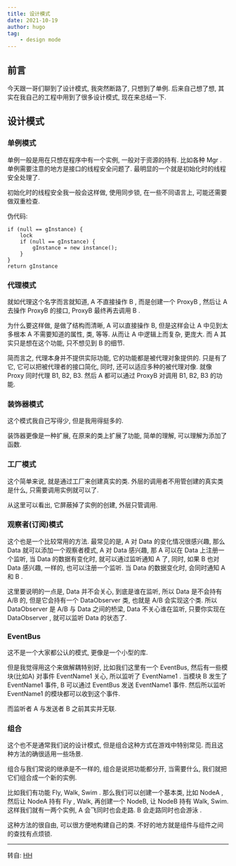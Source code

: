 ```yaml
---
title: 设计模式
date: 2021-10-19
author: hugo
tag:
    - design mode
---
```


## 前言

今天跟一哥们聊到了设计模式, 我突然断路了, 只想到了单例. 后来自己想了想, 其实在我自己的工程中用到了很多设计模式, 现在来总结一下.

## 设计模式

### 单例模式

单例一般是用在只想在程序中有一个实例, 一般对于资源的持有. 比如各种 Mgr .
单例需要注意的地方是接口的线程安全问题了.
最明显的一个就是初始化时的线程安全处理了.

初始化时的线程安全我一般会这样做, 使用同步锁, 在一些不同语言上, 可能还需要做双重检查.

伪代码:
```
if (null == gInstance) {
    lock
    if (null == gInstance) {
        gInstance = new instance();
    }
}
return gInstance
```


### 代理模式

就如代理这个名字而言就知道, A 不直接操作 B , 而是创建一个 ProxyB , 然后让 A 去操作 ProxyB 的接口, ProxyB 最终再去调用 B .

为什么要这样做, 是做了结构而清晰, A 可以直接操作 B, 但是这样会让 A 中见到太多根本 A 不需要知道的属性, 类, 等等. 从而让 A 中逻辑上而复杂, 更庞大. 而 A 其实只是想在这个功能, 只不想见到 B 的细节.

简而言之, 代理本身并不提供实际功能, 它的功能都是被代理对象提供的. 只是有了它, 它可以把被代理者的接口简化, 同时, 还可以适应多种的被代理对像. 就像 Proxy 同时代理 B1, B2, B3. 然后 A 都可以通过 ProxyB 对调用 B1, B2, B3 的功能.

### 装饰器模式

这个模式我自己写得少, 但是我用得挺多的.

装饰器更像是一种扩展, 在原来的类上扩展了功能, 简单的理解, 可以理解为添加了函数.


### 工厂模式

这个简单来说, 就是通过工厂来创建真实的类. 外层的调用者不用管创建的真实类是什么, 只需要调用实例就可以了.

从这里可以看出, 它屏蔽掉了实例的创建, 外层只管调用.


### 观察者(订阅)模式

这个也是一个比较常用的方法. 最常见的是, A 对 Data 的变化情况很感兴趣, 那么 Data 就可以添加一个观察者模式, A 对 Data 感兴趣, 那 A 可以在 Data 上注册一个监听, 当 Data 的数据有变化时, 就可以通过监听通知 A 了, 同时, 如果 B 也对 Data 感兴趣, 一样的, 也可以注册一个监听. 当 Data 的数据变化时, 会同时通知 A 和 B .

这里要说明的一点是, Data 并不会关心, 到底是谁在监听, 所以 Data 是不会持有 A/B 的, 但是它会持有一个 DataObserver 类, 也就是 A/B 会实现这个类. 所以 DataObserver 是 A/B 与 Data 之间的桥梁, Data 不关心谁在监听, 只要你实现在 DataObserver , 就可以监听 Data 的状态了.

### EventBus

这不是一个大家都公认的模式, 更像是一个小型的库.

但是我觉得用这个来做解耦特别好, 比如我们这里有一个 EventBus, 然后有一些模块(比如A) 对事件 EventName1 关心, 所以监听了 EventName1 . 当模块 B 发生了 EventName1 事件, B 可以通过 EventBus 发送 EventName1 事件. 然后所以监听 EventName1 的模块都可以收到这个事件.

而监听者 A 与发送者 B 之前其实并无联.

### 组合

这个也不是通常我们说的设计模式, 但是组合这种方式在游戏中特别常见. 而且这种方法的确很适用一些场景.

组合与我们常说的继承是不一样的, 组合是说把功能都分开, 当需要什么, 我们就把它们组合成一个新的实例.

比如我们有功能 Fly, Walk, Swim .
那么我们可以创建一个基本类, 比如 NodeA , 然后让 NodeA 持有 Fly , Walk,
再创建一个 NodeB, 让 NodeB 持有 Walk, Swim.
这样我们就有一两个实例, A 会飞同时也会走路. B 会走路同时也会游泳 .

这种方法的很自由, 可以很方便地构建自己的类.
不好的地方就是组件与组件之间的查找有点烦锁.



---
转自: [HH](http://www.hugohuang.xyz/)

